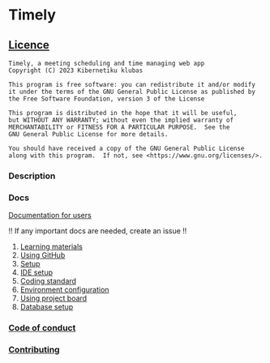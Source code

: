 # Timely

## [Licence](LICENCE)
    
    Timely, a meeting scheduling and time managing web app
    Copyright (C) 2023 Kibernetiku klubas

    This program is free software: you can redistribute it and/or modify
    it under the terms of the GNU General Public License as published by
    the Free Software Foundation, version 3 of the License

    This program is distributed in the hope that it will be useful,
    but WITHOUT ANY WARRANTY; without even the implied warranty of
    MERCHANTABILITY or FITNESS FOR A PARTICULAR PURPOSE.  See the
    GNU General Public License for more details.

    You should have received a copy of the GNU General Public License
    along with this program.  If not, see <https://www.gnu.org/licenses/>.

### Description

### Docs

[Documentation for users](docs/user)

!! If any important docs are needed, create an issue !!

1. [Learning materials](docs/learning-materials.md)
2. [Using GitHub](docs/github.md)
3. [Setup](docs/setup.md)
4. [IDE setup](docs/ide.md)
5. [Coding standard](docs/coding-standart.md)
6. [Environment configuration](docs/env.md)
7. [Using project board](docs/project-managing.md)
8. [Database setup](docs/database.md)

### [Code of conduct](CODE_OF_CONDUCT.md)

### [Contributing](CONTRIBUTING.md)
